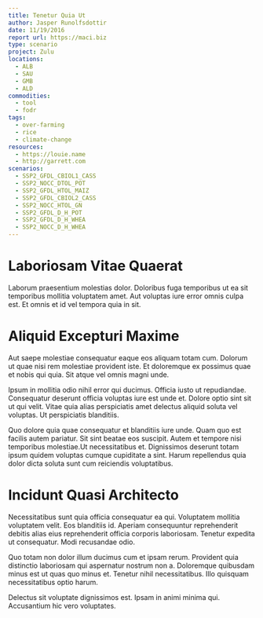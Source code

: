 ```yaml
---
title: Tenetur Quia Ut
author: Jasper Runolfsdottir
date: 11/19/2016
report url: https://maci.biz
type: scenario
project: Zulu
locations:
  - ALB
  - SAU
  - GMB
  - ALD
commodities:
  - tool
  - fodr
tags:
  - over-farming
  - rice
  - climate-change
resources:
  - https://louie.name
  - http://garrett.com
scenarios:
  - SSP2_GFDL_CBIOL1_CASS
  - SSP2_NOCC_DTOL_POT
  - SSP2_GFDL_HTOL_MAIZ
  - SSP2_GFDL_CBIOL2_CASS
  - SSP2_NOCC_HTOL_GN
  - SSP2_GFDL_D_H_POT
  - SSP2_GFDL_D_H_WHEA
  - SSP2_NOCC_D_H_WHEA
---
```

# Laboriosam Vitae Quaerat
Laborum praesentium molestias dolor. Doloribus fuga temporibus ut ea sit temporibus mollitia voluptatem amet. Aut voluptas iure error omnis culpa est. Et omnis et id vel tempora quia in sit.

# Aliquid Excepturi Maxime
Aut saepe molestiae consequatur eaque eos aliquam totam cum. Dolorum ut quae nisi rem molestiae provident iste. Et doloremque ex possimus quae et nobis qui quia. Sit atque vel omnis magni unde.
 Ipsum in mollitia odio nihil error qui ducimus. Officia iusto ut repudiandae. Consequatur deserunt officia voluptas iure est unde et. Dolore optio sint sit ut qui velit. Vitae quia alias perspiciatis amet delectus aliquid soluta vel voluptas. Ut perspiciatis blanditiis.
 Quo dolore quia quae consequatur et blanditiis iure unde. Quam quo est facilis autem pariatur. Sit sint beatae eos suscipit. Autem et tempore nisi temporibus molestiae.Ut necessitatibus et. Dignissimos deserunt totam ipsum quidem voluptas cumque cupiditate a sint. Harum repellendus quia dolor dicta soluta sunt cum reiciendis voluptatibus.

# Incidunt Quasi Architecto
Necessitatibus sunt quia officia consequatur ea qui. Voluptatem mollitia voluptatem velit. Eos blanditiis id. Aperiam consequuntur reprehenderit debitis alias eius reprehenderit officia corporis laboriosam. Tenetur expedita ut consequatur. Modi recusandae odio.
 Quo totam non dolor illum ducimus cum et ipsam rerum. Provident quia distinctio laboriosam qui aspernatur nostrum non a. Doloremque quibusdam minus est ut quas quo minus et. Tenetur nihil necessitatibus. Illo quisquam necessitatibus optio harum.
 Delectus sit voluptate dignissimos est. Ipsam in animi minima qui. Accusantium hic vero voluptates.
